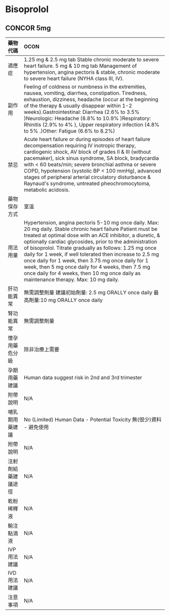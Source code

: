 # Bisoprolol

## CONCOR 5mg

| 藥物代碼 | OCON |
| :--- | :--- |
| 適應症 | 1.25 mg & 2.5 mg tab Stable chronic moderate to severe heart failure. 5 mg & 10 mg tab Management of hypertension, angina pectoris & stable, chronic moderate to severe heart failure \(NYHA class III, IV\). |
| 副作用 | Feeling of coldness or numbness in the extremities, nausea, vomiting, diarrhea, constipation. Tiredness, exhaustion, dizziness, headache \(occur at the beginning of the therapy & usually disappear within 1-2 weeks\).Gastrointestinal: Diarrhea \(2.6% to 3.5% \)Neurologic: Headache \(8.8% to 10.9% \)Respiratory: Rhinitis \(2.9% to 4% \), Upper respiratory infection \(4.8% to 5% .\)Other: Fatigue \(6.6% to 8.2%\) |
| 禁忌 | Acute heart failure or during episodes of heart failure decompensation requiring IV inotropic therapy, cardiogenic shock, AV block of grades II & III \(without pacemaker\), sick sinus syndrome, SA block, bradycardia with &lt; 60 beats/min; severe bronchial asthma or severe COPD, hypotension \(systolic BP &lt; 100 mmHg\), advanced stages of peripheral arterial circulatory disturbance & Raynaud's syndrome, untreated pheochromocytoma, metabolic acidosis. |
| 藥物保存方式 | 室溫 |
| 用法用量 | Hypertension, angina pectoris 5-10 mg once daily. Max: 20 mg daily. Stable chronic heart failure Patient must be treated at optimal dose with an ACE inhibitor, a diuretic, & optionally cardiac glycosides, prior to the administration of bisoprolol. Titrate gradually as follows: 1.25 mg once daily for 1 week, if well tolerated then increase to 2.5 mg once daily for 1 week, then 3.75 mg once daily for 1 week, then 5 mg once daily for 4 weeks, then 7.5 mg once daily for 4 weeks, then 10 mg once daily as maintenance therapy. Max: 10 mg daily. |
| 肝功能異常 | 無需調整劑量  建議初始劑量: 2.5 mg ORALLY once daily 最高劑量:10 mg ORALLY once daily |
| 腎功能異常 | 無需調整劑量 |
| 懷孕用藥危分級 | 除非治療上需要 |
| 孕期用藥建議 | Human data suggest risk in 2nd and 3rd trimester |
| 附帶說明 | N/A |
| 哺乳期用藥建議 | No \(Limited\) Human Data - Potential Toxicity 無\(很少\)資料 - 避免使用 |
| 附帶說明 | N/A |
| 注射劑給藥建議途徑 | N/A |
| 乾粉稀釋液 | N/A |
| 輸注點滴液 | N/A |
| IVP 用法建議 | N/A |
| IVD 用法建議 | N/A |
| 注意事項 | N/A |


